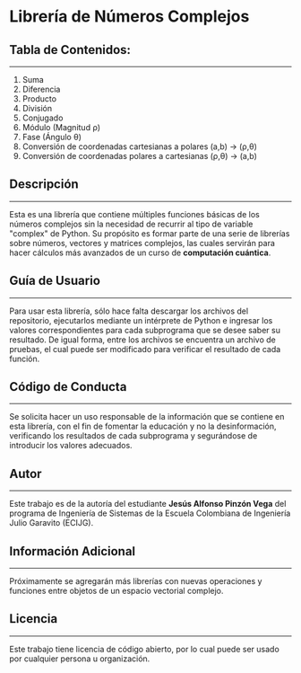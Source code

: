 <h1> Librería de Números Complejos</h1>
 
## Tabla de Contenidos:
---

1. Suma
2. Diferencia
3. Producto
4. División
5. Conjugado
6. Módulo (Magnitud ρ)
7. Fase (Ángulo θ)
8. Conversión de coordenadas cartesianas a polares (a,b) → (ρ,θ)
9. Conversión de coordenadas polares a cartesianas (ρ,θ) → (a,b)

## Descripción
---
Esta es una librería que contiene múltiples funciones básicas de los números complejos sin la necesidad de recurrir al tipo de variable "complex" de Python. Su propósito es formar parte de una serie de librerías sobre números, vectores y matrices complejos, las cuales servirán para hacer cálculos más avanzados de un curso de **computación cuántica**.

## Guía de Usuario
---
Para usar esta librería, sólo hace falta descargar los archivos del repositorio, ejecutarlos mediante un intérprete de Python e ingresar los valores correspondientes para cada subprograma que se desee saber su resultado. De igual forma, entre los archivos se encuentra un archivo de pruebas, el cual puede ser modificado para verificar el resultado de cada función.

## Código de Conducta 
---
Se solicita hacer un uso responsable de la información que se contiene en esta librería, con el fin de fomentar la educación y no la desinformación, verificando los resultados de cada subprograma y segurándose de introducir los valores adecuados.

## Autor
---
Este trabajo es de la autoría del estudiante **Jesús Alfonso Pinzón Vega** del programa de Ingeniería de Sistemas de la Escuela Colombiana de Ingeniería Julio Garavito (ECIJG).

## Información Adicional
---
Próximamente se agregarán más librerías con nuevas operaciones y funciones entre objetos de un espacio vectorial complejo.

## Licencia 
---
Este trabajo tiene licencia de código abierto, por lo cual puede ser usado por cualquier persona u organización.